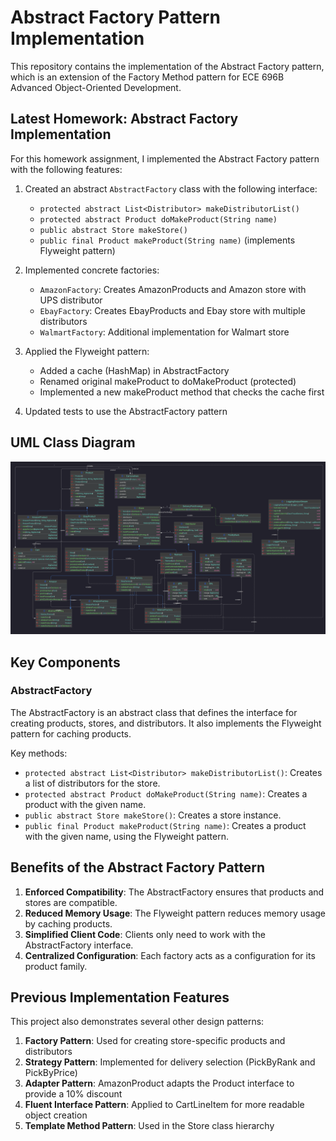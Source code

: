# Abstract Factory Pattern Implementation

This repository contains the implementation of the Abstract Factory pattern, which is an extension of the Factory Method pattern for ECE 696B Advanced Object-Oriented Development.

## Latest Homework: Abstract Factory Implementation

For this homework assignment, I implemented the Abstract Factory pattern with the following features:

1. Created an abstract `AbstractFactory` class with the following interface:
   - `protected abstract List<Distributor> makeDistributorList()`
   - `protected abstract Product doMakeProduct(String name)`
   - `public abstract Store makeStore()`
   - `public final Product makeProduct(String name)` (implements Flyweight pattern)

2. Implemented concrete factories:
   - `AmazonFactory`: Creates AmazonProducts and Amazon store with UPS distributor
   - `EbayFactory`: Creates EbayProducts and Ebay store with multiple distributors
   - `WalmartFactory`: Additional implementation for Walmart store

3. Applied the Flyweight pattern:
   - Added a cache (HashMap) in AbstractFactory
   - Renamed original makeProduct to doMakeProduct (protected)
   - Implemented a new makeProduct method that checks the cache first

4. Updated tests to use the AbstractFactory pattern

## UML Class Diagram
![Resulting Abstract Factory UML Class Diagram](.diagrams/resulting-abstract-factory-uml-class-diagram.png)

## Key Components

### AbstractFactory

The AbstractFactory is an abstract class that defines the interface for creating products, stores, and distributors. It also implements the Flyweight pattern for caching products.

Key methods:
- `protected abstract List<Distributor> makeDistributorList()`: Creates a list of distributors for the store.
- `protected abstract Product doMakeProduct(String name)`: Creates a product with the given name.
- `public abstract Store makeStore()`: Creates a store instance.
- `public final Product makeProduct(String name)`: Creates a product with the given name, using the Flyweight pattern.

## Benefits of the Abstract Factory Pattern

1. **Enforced Compatibility**: The AbstractFactory ensures that products and stores are compatible.
2. **Reduced Memory Usage**: The Flyweight pattern reduces memory usage by caching products.
3. **Simplified Client Code**: Clients only need to work with the AbstractFactory interface.
4. **Centralized Configuration**: Each factory acts as a configuration for its product family.

## Previous Implementation Features

This project also demonstrates several other design patterns:

1. **Factory Pattern**: Used for creating store-specific products and distributors
2. **Strategy Pattern**: Implemented for delivery selection (PickByRank and PickByPrice)
3. **Adapter Pattern**: AmazonProduct adapts the Product interface to provide a 10% discount
4. **Fluent Interface Pattern**: Applied to CartLineItem for more readable object creation
5. **Template Method Pattern**: Used in the Store class hierarchy